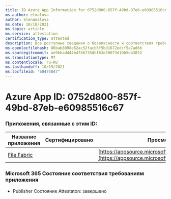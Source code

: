 ```yaml
---
title: ID Azure App Information for 0752d800-857f-49bd-87eb-e60985516c67
ms.author: elmalova
author: elenamalova
ms.date: 10/18/2021
ms.topic: article
ms.service: attestation
certification_type: attested
description: Все доступные сведения о безопасности и соответствия требованиям для 0752d800-857f-49bd-87eb-e60985516c67.
ms.openlocfilehash: 86bab8898e62ac52facb5f5bd1672edcf5a7ad6b
ms.sourcegitcommit: ae9bbad444b4786735dbf63e50073d10b5da3852
ms.translationtype: MT
ms.contentlocale: ru-RU
ms.lasthandoff: 10/19/2021
ms.locfileid: "60474047"
---
```

# <a name="azure-app-id-0752d800-857f-49bd-87eb-e60985516c67"></a>Azure App ID: 0752d800-857f-49bd-87eb-e60985516c67


### <a name="apps-associated-with-this-id"></a>Приложения, связанные с этим ID:
| **Название приложения** | **Сертифицировано** | **Просмотр в AppSource** |
|--------------|---------------|-----------------------|
| [File Fabric](https://docs.microsoft.com/microsoft-365-app-certification/forward/WA200003017) |  | [https://appsource.microsoft.com/product/office/WA200003017](https://appsource.microsoft.com/product/office/WA200003017) |

### <a name="microsoft-365-app-compliance-status"></a>Microsoft 365 Состояние соответствия требованиям приложения
- Publisher Состояние Attestaton: завершено
